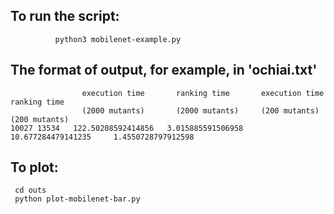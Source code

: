 
To run the script:  
--------------------
              python3 mobilenet-example.py



The format of output, for example, in 'ochiai.txt'
---------------------------------------------------

                    execution time       ranking time       execution time          ranking time 
                    (2000 mutants)       (2000 mutants)     (200 mutants)           (200 mutants)  
    10027 13534   122.50208592414856   3.015885591506958   10.677284479141235     1.4550728797912598


To plot:
---------
     cd outs
     python plot-mobilenet-bar.py
